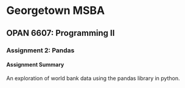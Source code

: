 # Georgetown MSBA
## OPAN 6607: Programming II
### Assignment 2: Pandas

#### Assignment Summary
An exploration of world bank data using the pandas library in python.
